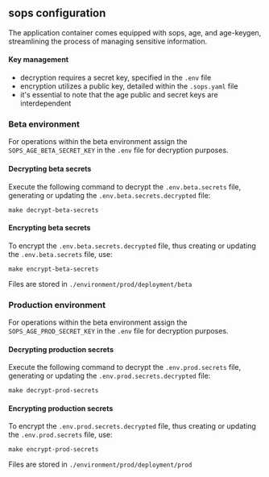 ## sops configuration
The application container comes equipped with sops, age, and age-keygen, streamlining the process of managing sensitive information.

#### Key management
* decryption requires a secret key, specified in the `.env` file
* encryption utilizes a public key, detailed within the `.sops.yaml` file
* it's essential to note that the age public and secret keys are interdependent

### Beta environment
For operations within the beta environment assign the `SOPS_AGE_BETA_SECRET_KEY` in the `.env` file for decryption purposes.

#### Decrypting beta secrets
Execute the following command to decrypt the `.env.beta.secrets` file, generating or updating the `.env.beta.secrets.decrypted` file:
```shell
make decrypt-beta-secrets
```

#### Encrypting beta secrets
To encrypt the `.env.beta.secrets.decrypted` file, thus creating or updating the `.env.beta.secrets` file, use:
```shell
make encrypt-beta-secrets
```

Files are stored in `./environment/prod/deployment/beta`

### Production environment
For operations within the beta environment assign the `SOPS_AGE_PROD_SECRET_KEY` in the `.env` file for decryption purposes.

#### Decrypting production secrets
Execute the following command to decrypt the `.env.prod.secrets` file, generating or updating the `.env.prod.secrets.decrypted` file:
```shell
make decrypt-prod-secrets
```

#### Encrypting production secrets
To encrypt the `.env.prod.secrets.decrypted` file, thus creating or updating the `.env.prod.secrets` file, use:
```shell
make encrypt-prod-secrets
```

Files are stored in `./environment/prod/deployment/prod`
